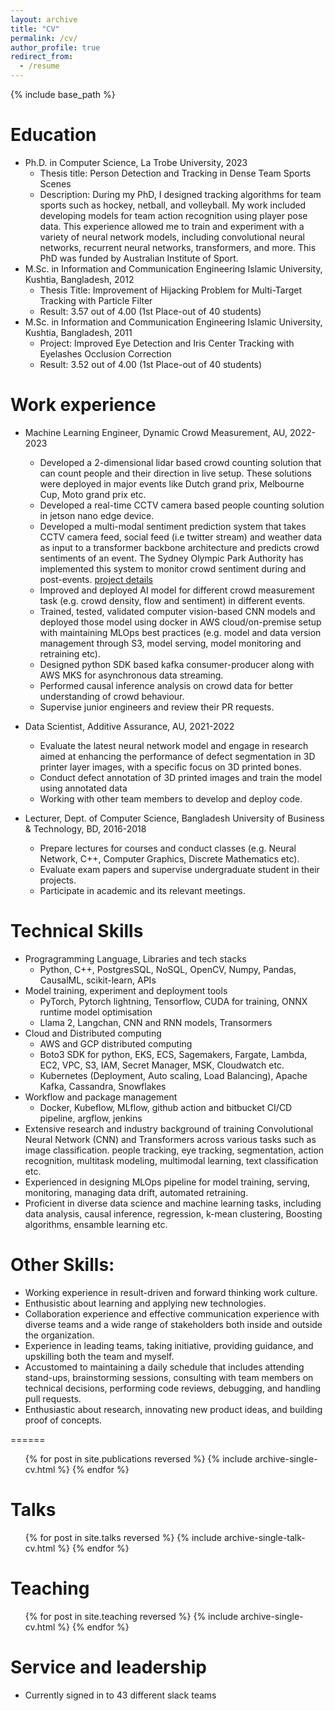 ```yaml
---
layout: archive
title: "CV"
permalink: /cv/
author_profile: true
redirect_from:
  - /resume
---
```


{% include base_path %}

Education
======
* Ph.D. in Computer Science, La Trobe University, 2023
  * Thesis title: Person Detection and Tracking in Dense Team Sports Scenes
  * Description: During my PhD, I designed tracking algorithms for team sports such as hockey, netball, and volleyball. My work included developing models for team action recognition using player pose data. This experience allowed me to train and experiment with a variety of neural network models, including convolutional neural networks, recurrent neural networks, transformers, and more. This PhD was funded by Australian Institute of Sport.
* M.Sc. in Information and Communication Engineering Islamic University, Kushtia, Bangladesh, 2012
  * Thesis Title: Improvement of Hijacking Problem for Multi-Target Tracking with Particle Filter
  * Result: 3.57 out of 4.00 (1st Place-out of 40 students)
* M.Sc. in Information and Communication Engineering Islamic University, Kushtia, Bangladesh, 2011
  * Project: Improved Eye Detection and Iris Center Tracking with Eyelashes Occlusion Correction
  * Result: 3.52 out of 4.00 (1st Place-out of 40 students)

Work experience
======
* Machine Learning Engineer, Dynamic Crowd Measurement, AU, 2022-2023
  * Developed a 2-dimensional lidar based crowd counting solution that can count people and their direction in live setup. These solutions were deployed in major events like Dutch grand prix, Melbourne Cup, Moto grand prix etc.
  * Developed a real-time CCTV camera based people counting solution in jetson nano edge device.
  * Developed a multi-modal sentiment prediction system that takes CCTV camera feed, social feed (i.e twitter stream) and weather data as input to a transformer backbone architecture and predicts crowd sentiments of an event. The Sydney Olympic Park Authority has implemented this system to monitor crowd sentiment during and post-events. [project details](https://www.nsw.gov.au/business-and-economy/smart-nsw-case-study-library/listings/creating-safer-crowded-places)
  * Improved and deployed AI model for different crowd measurement task (e.g. crowd density, flow and sentiment) in different events.
  * Trained, tested, validated computer vision-based CNN models and deployed those model using docker in AWS cloud/on-premise setup with maintaining MLOps best practices (e.g. model and data version management through S3, model serving, model monitoring and retraining etc).
  * Designed python SDK based kafka consumer-producer along with AWS MKS for asynchronous data streaming.
  * Performed causal inference analysis on crowd data for better understanding of crowd behaviour. 
  * Supervise junior engineers and review their PR requests.

* Data Scientist, Additive Assurance, AU, 2021-2022
  * Evaluate the latest neural network model and engage in research aimed at enhancing the performance of defect segmentation in 3D printer layer images, with a specific focus on 3D printed bones.
  * Conduct defect annotation of 3D printed images and train the model using annotated data
  * Working with other team members to develop and deploy code.

* Lecturer, Dept. of Computer Science, Bangladesh University of Business & Technology, BD, 2016-2018
  * Prepare lectures for courses and conduct classes (e.g. Neural Network, C++, Computer Graphics, Discrete Mathematics etc).
  * Evaluate exam papers and supervise undergraduate student in their projects.
  * Participate in academic and its relevant meetings.

  
Technical Skills
======

* Progragramming Language, Libraries and tech stacks
  * Python, C++, PostgresSQL, NoSQL, OpenCV, Numpy, Pandas, CausalML, scikit-learn, APIs
* Model training, experiment and deployment tools
  * PyTorch, Pytorch lightning, Tensorflow, CUDA for training, ONNX runtime model optimisation
  * Llama 2, Langchan, CNN and RNN models, Transormers
* Cloud and Distributed computing
  * AWS and GCP distributed computing
  * Boto3 SDK for python, EKS, ECS, Sagemakers, Fargate, Lambda, EC2, VPC, S3, IAM, Secret Manager, MSK, Cloudwatch etc.  
  * Kubernetes (Deployment, Auto scaling, Load Balancing), Apache Kafka, Cassandra, Snowflakes
* Workflow and package management
  * Docker, Kubeflow, MLflow, github action and bitbucket CI/CD pipeline, argflow, jenkins
* Extensive research and industry background of training Convolutional Neural Network (CNN) and Transformers across various tasks such as image classification. people tracking, eye tracking, segmentation, action recognition, multitask modeling, multimodal learning, text classification etc.
* Experienced in designing MLOps pipeline for model training, serving, monitoring, managing data drift, automated retraining.
* Proficient in diverse data science and machine learning tasks, including data analysis, causal inference, regression, k-mean clustering, Boosting algorithms, ensamble learning etc.

Other Skills:
======
* Working experience in result-driven and forward thinking work culture. 
* Enthusistic about learning and applying new technologies.
* Collaboration experience and effective communication experience with diverse teams and a wide range of stakeholders both inside and outside the organization.
* Experience in leading teams, taking initiative, providing guidance, and upskilling both the team and myself.
* Accustomed to maintaining a daily schedule that includes attending stand-ups, brainstorming sessions, consulting with team members on technical decisions, performing code reviews, debugging, and handling pull requests.
* Enthusiastic about research, innovating new product ideas, and building proof of concepts.


======
  <ul>{% for post in site.publications reversed %}
    {% include archive-single-cv.html %}
  {% endfor %}</ul>
  
Talks
======
  <ul>{% for post in site.talks reversed %}
    {% include archive-single-talk-cv.html  %}
  {% endfor %}</ul>
  
Teaching
======
  <ul>{% for post in site.teaching reversed %}
    {% include archive-single-cv.html %}
  {% endfor %}</ul>
  
Service and leadership
======
* Currently signed in to 43 different slack teams
